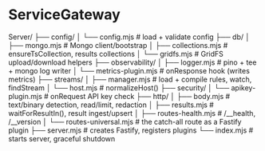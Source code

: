 # ServiceGateway

Server/
├── config/
│   └── config.mjs                 # load + validate config
├── db/
│   ├── mongo.mjs                  # Mongo client/bootstrap
│   ├── collections.mjs            # ensureTsCollection, results collections
│   └── gridfs.mjs                 # GridFS upload/download helpers
├── observability/
│   ├── logger.mjs                 # pino + tee + mongo log writer
│   └── metrics-plugin.mjs         # onResponse hook (writes metrics)
├── streams/
│   ├── manager.mjs                # load + compile rules, watch, findStream
│   └── host.mjs                   # normalizeHost()
├── security/
│   └── apikey-plugin.mjs          # onRequest API key check
├── http/
│   ├── body.mjs                   # text/binary detection, read/limit, redaction
│   ├── results.mjs                # waitForResultIn(), result ingest/upsert
│   ├── routes-health.mjs          # /__health, /__version
│   └── routes-universal.mjs       # the catch-all route as a Fastify plugin
├── server.mjs                     # creates Fastify, registers plugins
└── index.mjs                      # starts server, graceful shutdown